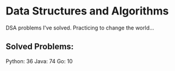 # Data Structures and Algorithms
DSA problems I've solved. Practicing to change the world...

## Solved Problems:
Python: 36
Java: 74
Go: 10


